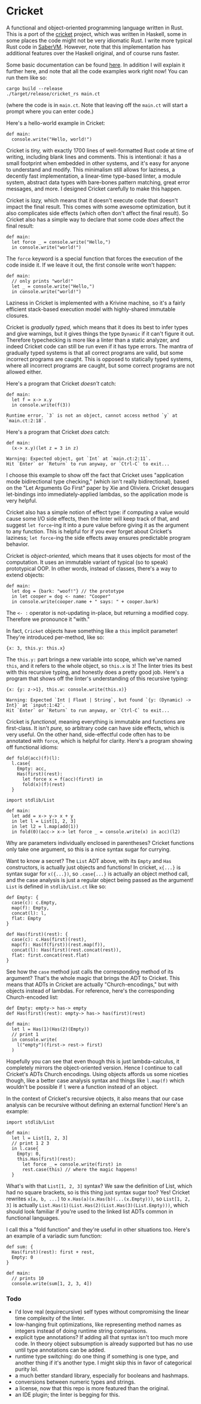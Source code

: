 # Cricket

A functional and object-oriented programming language written in Rust. This is a port of the [cricket](https://github.com/RyanBrewer317/cricket) project, which was written in Haskell, some in some places the code might not be very idiomatic Rust. I write more typical Rust code in [SaberVM](https://github.com/RyanBrewer317/SaberVM). However, note that this implementation has additional features over the Haskell original, and of course runs faster.

Some basic documentation can be found [here](https://github.com/RyanBrewer317/cricket/blob/main/docs/intro.md). In addition I will explain it further here, and note that all the code examples work right now! You can run them like so:
```
cargo build --release
./target/release/cricket_rs main.ct
```
(where the code is in `main.ct`. Note that leaving off the `main.ct` will start a prompt where you can enter code.)

Here's a hello-world example in Cricket:
```
def main:
  console.write("Hello, world!")
```

Cricket is *tiny,* with exactly 1700 lines of well-formatted Rust code at time of writing, including blank lines and comments. This is intentional: it has a small footprint when embedded in other systems, and it's easy for anyone to understand and modify. This minimalism still allows for laziness, a decently fast implementation, a linear-time type-based linter, a module system, abstract data types with bare-bones pattern matching, great error messages, and more. I designed Cricket carefully to make this happen.

Cricket is *lazy,* which means that it doesn't execute code that doesn't impact the final result. This comes with some awesome optimization, but it also complicates side effects (which often don't affect the final result). So Cricket also has a simple way to declare that some code *does* affect the final result:
```
def main:
  let force _ = console.write("Hello,")
  in console.write("world!")
```
The `force` keyword is a special function that forces the execution of the code inside it. If we leave it out, the first console write won't happen:
```
def main:
  // only prints "world!"
  let _ = console.write("Hello,")
  in console.write("world!")
```
Laziness in Cricket is implemented with a Krivine machine, so it's a fairly efficient stack-based execution model with highly-shared immutable closures.

Cricket is *gradually typed,* which means that it does its best to infer types and give warnings, but it gives things the type `Dynamic` if it can't figure it out. Therefore typechecking is more like a linter than a static analyzer, and indeed Cricket code can still be run even if it has type errors. The mantra of gradually typed systems is that all correct programs are valid, but some incorrect programs are caught. This is opposed to statically typed systems, where all incorrect programs are caught, but some correct programs are not allowed either.

Here's a program that Cricket *doesn't* catch:
```
def main:
  let f = x-> x.y
  in console.write(f(3))

Runtime error. `3` is not an object, cannot access method `y` at `main.ct:2:18`.
```
Here's a program that Cricket *does* catch:
```
def main:
  (x-> x.y)(let z = 3 in z)

Warning: Expected object, got `Int` at `main.ct:2:11`.
Hit `Enter` or `Return` to run anyway, or `Ctrl-C` to exit...
```
I choose this example to show off the fact that Cricket uses "application mode bidirectional type checking," (which isn't really bidirectional), based on the "Let Arguments Go First" paper by Xie and Oliviera. Cricket desugars let-bindings into immediately-applied lambdas, so the application mode is very helpful.

Cricket also has a simple notion of effect type: if computing a value would cause some I/O side effects, then the linter will keep track of that, and suggest `let force`-ing it into a pure value before giving it as the argument to any function. This is helpful for if you ever forget about Cricket's laziness; `let force`-ing the side effects away ensures predictable program behavior.

Cricket is *object-oriented,* which means that it uses objects for most of the computation. It uses an immutable variant of typical (so to speak) prototypical OOP. In other words, instead of classes, there's a way to extend objects:
```
def main:
  let dog = {bark: "woof!"} // the prototype
  in let cooper = dog <- name: "Cooper"
  in console.write(cooper.name + " says: " + cooper.bark)
```
The `<- :` operator is not-updating in-place, but returning a modified copy. Therefore we pronounce it "with."

In fact, `Cricket` objects have something like a `this` implicit parameter! They're introduced per-method, like so:
```
{x: 3, this.y: this.x}
```
The `this.y:` part brings a new variable into scope, which we've named `this`, and it refers to the whole object, so `this.x` is `3`! The linter tries its best with this recursive typing, and honestly does a pretty good job. Here's a program that shows off the linter's understanding of this recursive typing:
```
{x: {y: z->1}, this.w: console.write(this.x)}

Warning: Expected `Int | Float | String`, but found `{y: (Dynamic) -> Int}` at `input:1:42`.
Hit `Enter` or `Return` to run anyway, or `Ctrl-C` to exit...
```

Cricket is *functional,* meaning everything is immutable and functions are first-class. It isn't *pure,* so arbitrary code can have side effects, which is very useful. On the other hand, side-effectful code often has to be annotated with `force`, which is helpful for clarity. Here's a program showing off functional idioms:
```
def fold(acc)(f)(l): 
  l.case{
    Empty: acc,
    Has(first)(rest): 
      let force x = f(acc)(first) in
      fold(x)(f)(rest)
  }

import stdlib/List

def main:
  let add = x-> y-> x + y
  in let l = List[1, 2, 3]
  in let l2 = l.map(add(1))
  in fold(0)(acc-> x-> let force _ = console.write(x) in acc)(l2)
```
Why are parameters individually enclosed in parentheses? Cricket functions only take one argument, so this is a nice syntax sugar for currying.

Want to know a secret? The `List` ADT above, with its `Empty` and `Has` constructors, is actually just objects and functions! In cricket, `x{...}` is syntax sugar for `x({...})`, so `.case{...}` is actually an object method call, and the case analysis is just a regular object being passed as the argument! `List` is defined in `stdlib/List.ct` like so:
```
def Empty: {
  case(c): c.Empty,
  map(f): Empty,
  concat(l): l,
  flat: Empty
}

def Has(first)(rest): {
  case(c): c.Has(first)(rest),
  map(f): Has(f(first))(rest.map(f)),
  concat(l): Has(first)(rest.concat(rest)),
  flat: first.concat(rest.flat)
}
```
See how the `case` method just calls the corresponding method of its argument? That's the whole magic that brings the ADT to Cricket. This means that ADTs in Cricket are actually "Church-encodings," but with objects instead of lambdas. For reference, here's the corresponding Church-encoded list:
```
def Empty: empty-> has-> empty
def Has(first)(rest): empty-> has-> has(first)(rest)

def main:
  let l = Has(1)(Has(2)(Empty))
  // print 1
  in console.write(
    l("empty")(first-> rest-> first)
  )
```
Hopefully you can see that even though this is just lambda-calculus, it completely mirrors the object-oriented version. Hence I continue to call Cricket's ADTs Church encodings. Using objects affords us some niceties though, like a better case analysis syntax and things like `l.map(f)` which wouldn't be possible if `l` were a function instead of an object.

In the context of Cricket's recursive objects, it also means that our case analysis can be recursive without defining an external function! Here's an example:
```
import stdlib/List

def main:
  let l = List[1, 2, 3]
  // print 1 2 3
  in l.case{
    Empty: 0,
    this.Has(first)(rest):
      let force _ = console.write(first) in
      rest.case(this) // where the magic happens!
  }
```

What's with that `List[1, 2, 3]` syntax? We saw the definition of List, which had no square brackets, so is this thing just syntax sugar too? Yes! Cricket rewrites `x[a, b, ...]` to `x.Has(a)(x.Has(b)(...(x.Empty)))`, so `List[1, 2, 3]` is actually `List.Has(1)(List.Has(2)(List.Has(3)(List.Empty)))`, which should look familiar if you're used to the linked list ADTs common in functional languages.

I call this a "fold function" and they're useful in other situations too. Here's an example of a variadic sum function:
```
def sum: {
  Has(first)(rest): first + rest,
  Empty: 0
}

def main:
  // prints 10
  console.write(sum[1, 2, 3, 4])
```

### Todo
- I'd love real (equirecursive) self types without compromising the linear time complexity of the linter.
- low-hanging fruit optimizations, like representing method names as integers instead of doing runtime string comparisons.
- explicit type annotations? If adding all that syntax isn't too much more code. In theory object subsumption is already supported but has no use until type annotations can be added.
- runtime type switching: do one thing if something is one type, and another thing if it's another type. I might skip this in favor of categorical purity lol.
- a much better standard library, especially for booleans and hashmaps.
- conversions between numeric types and strings.
- a license, now that this repo is more featured than the original.
- an IDE plugin; the linter is begging for this.

